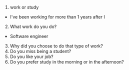 1. work or study

  * I've been working for more than 1 years after I


2. What work do you do?
  * Software engineer

3. Why did you choose to do that type of work?
4. Do you miss being a student?
5. Do you like your job?
6. Do you prefer study in the morning or in the afternoon?






